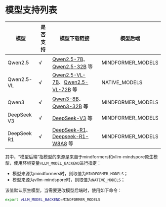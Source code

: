 # 模型支持列表

| 模型 | 是否支持 | 模型下载链接 | 模型后端 |
|-------| --------- | ---- | ---- |
| Qwen2.5 |  √ | [Qwen2.5-7B](https://modelers.cn/models/AI-Research/Qwen2.5-7B)、[Qwen2.5-32B](https://modelers.cn/models/AI-Research/Qwen2.5-32B) 等 | MINDFORMER_MODELS |
| Qwen2.5-VL |  √ | [Qwen2.5-VL-7B](https://www.modelscope.cn/models/Qwen/Qwen2.5-VL-7B-Instruct)、[Qwen2.5-VL-72B](https://www.modelscope.cn/models/Qwen/Qwen2.5-VL-72B-Instruct) 等  | NATIVE_MODELS |
| Qwen3 |   √ | [Qwen3-8B](https://modelers.cn/models/MindSpore-Lab/Qwen3-8B)、[Qwen3-32B](https://modelers.cn/models/MindSpore-Lab/Qwen3-32B) 等 | MINDFORMER_MODELS |
| DeepSeek V3 |   √ | [DeepSeek-V3](https://modelers.cn/models/MindSpore-Lab/DeepSeek-V3) 等 | MINDFORMER_MODELS |
| DeepSeek R1 |   √ | [DeepSeek-R1](https://modelers.cn/models/MindSpore-Lab/DeepSeek-R1)、[Deepseek-R1-W8A8](https://modelers.cn/models/MindSpore-Lab/DeepSeek-r1-w8a8) 等 | MINDFORMER_MODELS |

其中，“模型后端”指模型的来源是来自于mindformers和vllm-mindspore原生模型，使用环境变量`vLLM_MODEL_BACKEND`进行指定：

- 模型来源为mindformers时，则取值为`MINDFORMER_MODELS`；
- 模型来源为vllm-mindspore时，则取值为`NATIVE_MODELS`；

该值默认原生模型，当需要更改模型后端时，使用如下命令：

```bash
export vLLM_MODEL_BACKEND=MINDFORMER_MODELS
```
